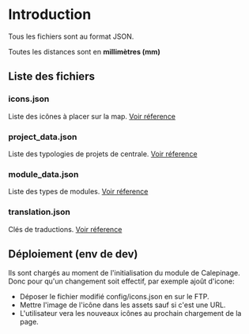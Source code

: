 # Introduction

Tous les fichiers sont au format JSON.

Toutes les distances sont en **millimètres (mm)**
## Liste des fichiers
### icons.json
Liste des icônes à placer sur la map. [Voir réference](/config/icons)
### project_data.json
Liste des typologies de projets de centrale. [Voir réference](/config/project_data)
### module_data.json
Liste des types de modules. [Voir réference](/config/module_data)
### translation.json
Clés de traductions. [Voir réference](/config/translation)

## Déploiement (env de dev)

Ils sont chargés au moment de l'initialisation du module de Calepinage.
Donc pour qu'un changement soit effectif, par exemple ajoût d'icone:
 - Déposer le fichier modifié config/icons.json en sur le FTP.
 - Mettre l'image de l'icône dans les assets sauf si c'est une URL.
 - L'utilisateur vera les nouveaux icônes au prochain chargement de la page.
